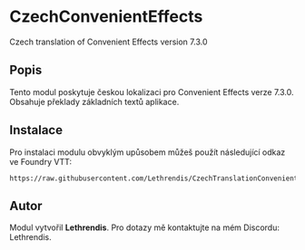 
# CzechConvenientEffects

Czech translation of Convenient Effects version 7.3.0

## Popis
Tento modul poskytuje českou lokalizaci pro Convenient Effects verze 7.3.0. Obsahuje překlady základních textů aplikace.

## Instalace
Pro instalaci modulu obvyklým upůsobem můžeš použít následující odkaz ve Foundry VTT:

```
https://raw.githubusercontent.com/Lethrendis/CzechTranslationConvenientEffects/main/module.json
```

## Autor
Modul vytvořil **Lethrendis**. Pro dotazy mě kontaktujte na mém Discordu: Lethrendis.
